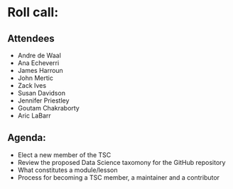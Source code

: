# Roll call:
## Attendees

- Andre de Waal  
- Ana Echeverri 
- James Harroun 
- John Mertic
- Zack Ives
- Susan Davidson
- Jennifer Priestley
- Goutam Chakraborty
- Aric LaBarr 

## Agenda:

- Elect a new member of the TSC
- Review the proposed Data Science taxomony for the GitHub repository 
- What constitutes a module/lesson
- Process for becoming a TSC member, a maintainer and a contributor
